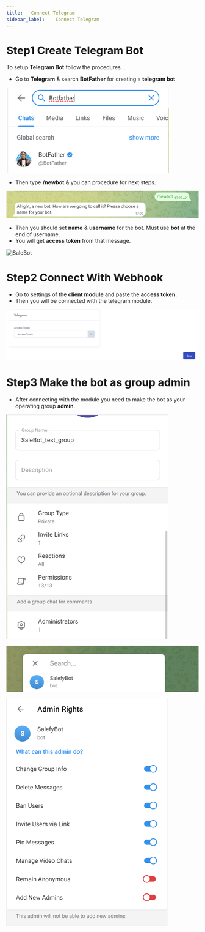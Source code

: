 ```yaml
---
title:   Connect Telegram
sidebar_label:    Connect Telegram
---
```


# Step1 Create Telegram Bot
To setup **Telegram Bot** follow the procedures…


- Go to **Telegram** &  search **BotFather** for creating a **telegram bot**

![SaleBot](../assets/screenshots/telegram_1.png)

- Then type **/newbot** &  you can procedure for next steps.

![SaleBot](../assets/screenshots/telegram_2.png)

- Then you should set **name** &  **username** for the bot. Must use **bot** at the end of username.
- You will get **access token** from that message.

![SaleBot](../assets/screenshots/telegram_3.png)

# Step2 Connect With Webhook

- Go to settings of the **client module** and paste the **access token**.
- Then you will be connected with the telegram module.

![SaleBot](../assets/screenshots/telegram_access_token.png)

# Step3 Make the bot as group admin

- After connecting with the module you need to make the bot as your operating group **admin**.

![SaleBot](../assets/screenshots/telegram_4.png)

![SaleBot](../assets/screenshots/telegram_5.png)

![SaleBot](../assets/screenshots/telegram_6.png)


